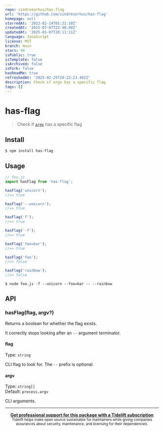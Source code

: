 ```yaml
---
repo: sindresorhus/has-flag
url: 'https://github.com/sindresorhus/has-flag'
homepage: null
starredAt: '2022-02-14T01:21:10Z'
createdAt: '2015-07-07T22:40:40Z'
updatedAt: '2025-01-07T20:11:11Z'
language: JavaScript
license: MIT
branch: main
stars: 94
isPublic: true
isTemplate: false
isArchived: false
isFork: false
hasReadMe: true
refreshedAt: '2025-02-25T20:22:23.492Z'
description: Check if argv has a specific flag
tags: []
---
```


# has-flag

> Check if [`argv`](https://nodejs.org/docs/latest/api/process.html#process_process_argv) has a specific flag

## Install

```
$ npm install has-flag
```

## Usage

```js
// foo.js
import hasFlag from 'has-flag';

hasFlag('unicorn');
//=> true

hasFlag('--unicorn');
//=> true

hasFlag('f');
//=> true

hasFlag('-f');
//=> true

hasFlag('foo=bar');
//=> true

hasFlag('foo');
//=> false

hasFlag('rainbow');
//=> false
```

```
$ node foo.js -f --unicorn --foo=bar -- --rainbow
```

## API

### hasFlag(flag, argv?)

Returns a boolean for whether the flag exists.

It correctly stops looking after an `--` argument terminator.

#### flag

Type: `string`

CLI flag to look for. The `--` prefix is optional.

#### argv

Type: `string[]`\
Default: `process.argv`

CLI arguments.

---

<div align="center">
	<b>
		<a href="https://tidelift.com/subscription/pkg/npm-has-flag?utm_source=npm-has-flag&utm_medium=referral&utm_campaign=readme">Get professional support for this package with a Tidelift subscription</a>
	</b>
	<br>
	<sub>
		Tidelift helps make open source sustainable for maintainers while giving companies<br>assurances about security, maintenance, and licensing for their dependencies.
	</sub>
</div>
